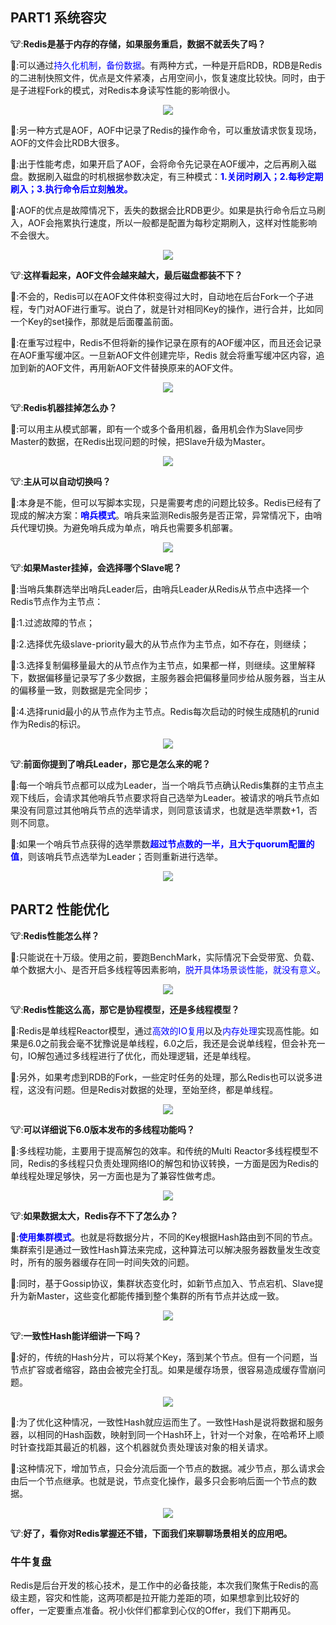 ## PART1 系统容灾

🐮:<b>Redis是基于内存的存储，如果服务重启，数据不就丢失了吗？</b>

🐶:可以通过<font color=blue>持久化机制，备份数据</font>。有两种方式，一种是开启RDB，RDB是Redis的二进制快照文件，优点是文件紧凑，占用空间小，恢复速度比较快。同时，由于是子进程Fork的模式，对Redis本身读写性能的影响很小。
<center>
  
![](https://files.mdnice.com/user/13621/144b4125-d2c1-416c-833e-2b44039031ea.png)</center>

🐶:另一种方式是AOF，AOF中记录了Redis的操作命令，可以重放请求恢复现场，AOF的文件会比RDB大很多。

🐶:出于性能考虑，如果开启了AOF，会将命令先记录在AOF缓冲，之后再刷入磁盘。数据刷入磁盘的时机根据参数决定，有三种模式：<b><font color=blue>1.关闭时刷入；2.每秒定期刷入；3.执行命令后立刻触发。</font></b>

🐶:AOF的优点是故障情况下，丢失的数据会比RDB更少。如果是执行命令后立马刷入，AOF会拖累执行速度，所以一般都是配置为每秒定期刷入，这样对性能影响不会很大。
<center>
  
![](https://files.mdnice.com/user/13621/42a77ecb-dd1b-47e0-9b4f-4e4bb97f2f35.png)</center>

🐮:<b>这样看起来，AOF文件会越来越大，最后磁盘都装不下？</b>

🐶:不会的，Redis可以在AOF文件体积变得过大时，自动地在后台Fork一个子进程，专门对AOF进行重写。说白了，就是针对相同Key的操作，进行合并，比如同一个Key的set操作，那就是后面覆盖前面。

🐶:在重写过程中，Redis不但将新的操作记录在原有的AOF缓冲区，而且还会记录在AOF重写缓冲区。一旦新AOF文件创建完毕，Redis 就会将重写缓冲区内容，追加到新的AOF文件，再用新AOF文件替换原来的AOF文件。
<center>
  
![](https://files.mdnice.com/user/13621/13a4a5b5-f5e8-415f-a43c-a6cdc6b4cb0e.png)</center>

🐮:<b>Redis机器挂掉怎么办？
</b>

🐶:可以用主从模式部署，即有一个或多个备用机器，备用机会作为Slave同步Master的数据，在Redis出现问题的时候，把Slave升级为Master。
<center>

![](https://files.mdnice.com/user/13621/507b60e5-89d5-44a2-92bf-dc44a4d4a1a1.png)</center>

🐮:<b>主从可以自动切换吗？
</b>

🐶:本身是不能，但可以写脚本实现，只是需要考虑的问题比较多。Redis已经有了现成的解决方案：<b><font color=blue>哨兵模式</font></b>。哨兵来监测Redis服务是否正常，异常情况下，由哨兵代理切换。为避免哨兵成为单点，哨兵也需要多机部署。
<center>

![](https://files.mdnice.com/user/13621/66bec3be-edc9-4224-9384-113ff40860ab.png)</center>

🐮:<b>如果Master挂掉，会选择哪个Slave呢？</b>

🐶:当哨兵集群选举出哨兵Leader后，由哨兵Leader从Redis从节点中选择一个Redis节点作为主节点：

🐶:1.过滤故障的节点；

🐶:2.选择优先级slave-priority最大的从节点作为主节点，如不存在，则继续；

🐶:3.选择复制偏移量最大的从节点作为主节点，如果都一样，则继续。这里解释下，数据偏移量记录写了多少数据，主服务器会把偏移量同步给从服务器，当主从的偏移量一致，则数据是完全同步；

🐶:4.选择runid最小的从节点作为主节点。Redis每次启动的时候生成随机的runid作为Redis的标识。
<center>

![](https://files.mdnice.com/user/13621/7aab46b1-9ce3-4388-b26a-3de54c03a480.png)</center>

🐮:<b>前面你提到了哨兵Leader，那它是怎么来的呢？</b>

🐶:每一个哨兵节点都可以成为Leader，当一个哨兵节点确认Redis集群的主节点主观下线后，会请求其他哨兵节点要求将自己选举为Leader。被请求的哨兵节点如果没有同意过其他哨兵节点的选举请求，则同意该请求，也就是选举票数+1，否则不同意。

🐶:如果一个哨兵节点获得的选举票数<b><font color=blue>超过节点数的一半，且大于quorum配置的值</font></b>，则该哨兵节点选举为Leader；否则重新进行选举。
<center>

![](https://files.mdnice.com/user/13621/0ae14e65-d4db-4d70-b84e-2a91bb298c16.png)</center>

## PART2 性能优化

🐮:<b>Redis性能怎么样？</b>

🐶:只能说在十万级。使用之前，要跑BenchMark，实际情况下会受带宽、负载、单个数据大小、是否开启多线程等因素影响，<font color=blue>脱开具体场景谈性能，就没有意义</font>。
<center>

![](https://files.mdnice.com/user/13621/781a4036-3feb-4f27-9d7e-5d5fc0003bad.png)</center>

🐮:<b>Redis性能这么高，那它是协程模型，还是多线程模型？</b>

🐶:Redis是单线程Reactor模型，通过<font color=blue>高效的IO复用</font>以及<font color=blue>内存处理</font>实现高性能。如果是6.0之前我会毫不犹豫说是单线程，6.0之后，我还是会说单线程，但会补充一句，IO解包通过多线程进行了优化，而处理逻辑，还是单线程。

🐶:另外，如果考虑到RDB的Fork，一些定时任务的处理，那么Redis也可以说多进程，这没有问题。但是Redis对数据的处理，至始至终，都是单线程。
<center>

![](https://files.mdnice.com/user/13621/57d5f26c-a04a-4114-b572-263b50ebaf5e.png)</center>

🐮:<b>可以详细说下6.0版本发布的多线程功能吗？</b>

🐶:多线程功能，主要用于提高解包的效率。和传统的Multi Reactor多线程模型不同，Redis的多线程只负责处理网络IO的解包和协议转换，一方面是因为Redis的单线程处理足够快，另一方面也是为了兼容性做考虑。
<center>

![](https://files.mdnice.com/user/13621/4ef622eb-6b22-4f60-9822-ec80855dfabe.png)</center>

🐮:<b>如果数据太大，Redis存不下了怎么办？</b>

🐶:<b><font color=blue>使用集群模式</font></b>。也就是将数据分片，不同的Key根据Hash路由到不同的节点。集群索引是通过一致性Hash算法来完成，这种算法可以解决服务器数量发生改变时，所有的服务器缓存在同一时间失效的问题。

🐶:同时，基于Gossip协议，集群状态变化时，如新节点加入、节点宕机、Slave提升为新Master，这些变化都能传播到整个集群的所有节点并达成一致。
<center>

![](https://files.mdnice.com/user/13621/15949b4a-cea4-4ee2-baa9-443d6da85465.png)</center>

🐮:<b>一致性Hash能详细讲一下吗？</b>

🐶:好的，传统的Hash分片，可以将某个Key，落到某个节点。但有一个问题，当节点扩容或者缩容，路由会被完全打乱。如果是缓存场景，很容易造成缓存雪崩问题。
<center>

![](https://files.mdnice.com/user/13621/59db6ac1-4cc6-4248-8c41-1a8cfb9c3b24.png)</center>

🐶:为了优化这种情况，一致性Hash就应运而生了。一致性Hash是说将数据和服务器，以相同的Hash函数，映射到同一个Hash环上，针对一个对象，在哈希环上顺时针查找距其最近的机器，这个机器就负责处理该对象的相关请求。

🐶:这种情况下，增加节点，只会分流后面一个节点的数据。减少节点，那么请求会由后一个节点继承。也就是说，节点变化操作，最多只会影响后面一个节点的数据。
<center>

![](https://files.mdnice.com/user/13621/5f7251d7-a409-4d0f-a18b-a4a87beef966.png)</center>

🐮:<b>好了，看你对Redis掌握还不错，下面我们来聊聊场景相关的应用吧。</b>

### 牛牛复盘
Redis是后台开发的核心技术，是工作中的必备技能，本次我们聚焦于Redis的高级主题，容灾和性能，这两项都是拉开能力差距的项，如果想拿到比较好的offer，一定要重点准备。祝小伙伴们都拿到心仪的Offer，我们下期再见。

